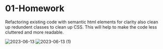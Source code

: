 # 01-Homework

Refactoring existing code with semantic html elements for clarity also clean up redundent classes to clean up CSS.
This will help to make the code less cluttered and more readable. 

![2023-06-13](https://github.com/willdgray/01-Homework-Refactoring-Code/assets/135686193/3d085fba-fa1b-4810-b486-6651093edfa4)
![2023-06-13 (1)](https://github.com/willdgray/01-Homework-Refactoring-Code/assets/135686193/5f7b39f7-5385-4bf6-a5cd-e10979592cb4)
